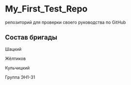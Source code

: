 # My_First_Test_Repo
репозиторий для проверки своего руководства по GitHub

## Состав бригады
Шацкий

Жёлтиков

Кульчицкий

Группа ЭН1-31
